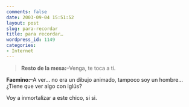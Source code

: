 ```yaml
---
comments: false
date: 2003-09-04 15:51:52
layout: post
slug: para-recordar
title: para recordar…
wordpress_id: 1149
categories:
- Internet
---
```


> 

> 
> **Resto de la mesa:**–Venga, te toca a ti.  

**Faemino:**–A ver… no era un dibujo animado, tampoco soy un hombre… ¿Tiene que ver algo con iglús?
> 
> 






Voy a inmortalizar a este chico, si si.




 
